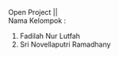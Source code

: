 Open Project || 
<br>
Nama Kelompok : <br>
1. Fadilah Nur Lutfah <br>
2. Sri Novellaputri Ramadhany
